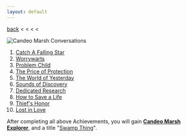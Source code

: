 ```yaml
---
layout: default
---
```


[back](../) < < < <

![Candeo Marsh Conversations](candeo-marsh-conversations.jpg)

1. [Catch A Falling Star](https://youtu.be/4ceWt-RGPzc)
2. [Worrywarts](https://youtu.be/NqTfKNLCkdM)
3. [Problem Child](https://youtu.be/RDr7HGdW2xQ)
4. [The Price of Protection](https://youtu.be/EPmH9iO6HXo)
5. [The World of Yesterday](https://youtu.be/CmBY1nfeEUI)
6. [Sounds of Discovery](https://youtu.be/KadYI5dXVqE)
7. [Dedicated Research](https://youtu.be/fa230FtaAJI)
8. [How to Save a Life](https://youtu.be/C_ZNm9Nca0I)
9. [Thief's Honor](https://youtu.be/yR4U-XkRBuc)
10. [Lost in Love](https://youtu.be/ZUFqxQ9dHuI)

After completing all above Achievements, you will gain [**Candeo Marsh Explorer**](https://www.aurakingdom-db.com/achievement/210-candeo-marsh-explorer), and a title "[Swamp Thing](https://www.aurakingdom-db.com/title/17-swamp-thing)".
